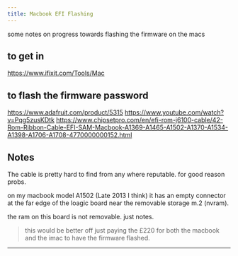 ```yaml
---
title: Macbook EFI Flashing
---
```


some notes on progress towards flashing the firmware on the macs

## to get in
https://www.ifixit.com/Tools/Mac

## to flash the firmware password
https://www.adafruit.com/product/5315
https://www.youtube.com/watch?v=Pqg5zusKDtk
https://www.chipsetpro.com/en/efi-rom-j6100-cable/42-Rom-Ribbon-Cable-EFI-SAM-Macbook-A1369-A1465-A1502-A1370-A1534-A1398-A1706-A1708-4770000000152.html

## Notes

The cable is pretty hard to find from any where reputable. for good reason probs.

on my macbook model A1502 (Late 2013 I think) it has an empty connector at the far edge of the loagic board near the removable storage m.2 (nvram).

the ram on this board is not removable. just notes.

> this would be better off just paying the £220 for both the macbook and the imac to have the firmware flashed.

---

